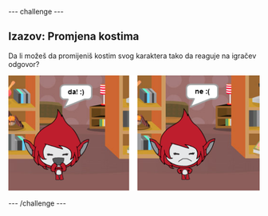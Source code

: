 \--- challenge \---

## Izazov: Promjena kostima

Da li možeš da promijeniš kostim svog karaktera tako da reaguje na igračev odgovor?

![screenshot](images/brain-costume.png)

\--- /challenge \---